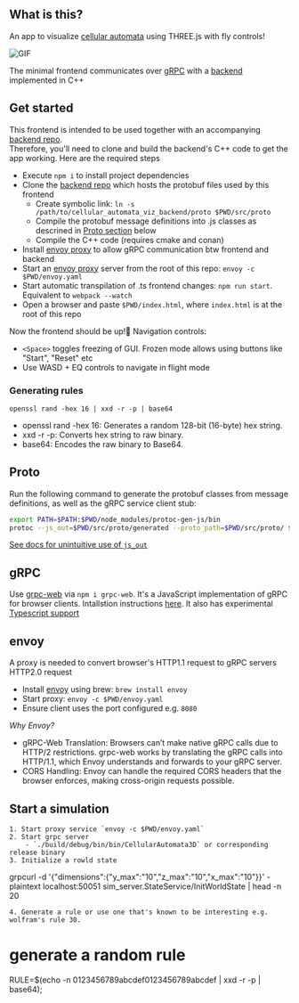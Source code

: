 ## What is this? 

An app to visualize [cellular automata](https://en.wikipedia.org/wiki/Cellular_automaton) using THREE.js with fly controls!

![GIF](https://github.com/lilfelix/cellular_automata_viz_frontend/blob/gif-upload/cell_automata_3D_viz.gif)

The minimal frontend communicates over [gRPC](https://grpc.io/) with a [backend](https://en.wikipedia.org/wiki/Cellular_automaton) implemented in C++

## Get started
This frontend is intended to be used together with an accompanying [backend repo](https://en.wikipedia.org/wiki/Cellular_automaton).  
Therefore, you'll need to clone and build the backend's C++ code to get the app working. Here are the required steps

- Execute `npm i` to install project dependencies
- Clone the [backend repo](https://github.com/lilfelix/cellular_automata_viz_backend/tree/main/src) which hosts the protobuf files used by this frontend
    - Create symbolic link: `ln -s /path/to/cellular_automata_viz_backend/proto $PWD/src/proto`
    - Compile the protobuf message definitions into .js classes as descrined in [Proto section](#proto) below
    - Compile the C++ code (requires cmake and conan)
- Install [envoy proxy](https://www.envoyproxy.io/) to allow gRPC communication btw frontend and backend
- Start an [envoy proxy](https://www.envoyproxy.io/) server from the root of this repo: `envoy -c $PWD/envoy.yaml`
- Start automatic transpilation of .ts frontend changes: `npm run start`. Equivalent to `webpack --watch`
- Open a browser and paste `$PWD/index.html`, where `index.html` is at the root of this repo

Now the frontend should be up!🚀 Navigation controls:  

- `<Space>` toggles freezing of GUI. Frozen mode allows using buttons like "Start", "Reset" etc
- Use WASD + EQ controls to navigate in flight mode

### Generating rules
`openssl rand -hex 16 | xxd -r -p | base64`
- openssl rand -hex 16: Generates a random 128-bit (16-byte) hex string.
- xxd -r -p: Converts hex string to raw binary.
-	base64: Encodes the raw binary to Base64.

## Proto

Run the following command to generate the protobuf classes from message definitions, as well as the gRPC service client stub:
```bash
export PATH=$PATH:$PWD/node_modules/protoc-gen-js/bin
protoc --js_out=$PWD/src/proto/generated --proto_path=$PWD/src/proto/ $PWD/src/proto/sim_server.proto
``` 
[See docs for unintuitive use of `js_out`](https://github.com/protocolbuffers/protobuf-javascript?tab=readme-ov-file#the---js_out-flag)

## gRPC

Use [grpc-web](https://github.com/grpc/grpc-web) via `npm i grpc-web`.
It's a JavaScript implementation of gRPC for browser clients. Intallstion instructions [here](https://github.com/grpc/grpc-web?tab=readme-ov-file#code-generator-plugins). It also has experimental [Typescript support](https://github.com/grpc/grpc-web/tree/master/net/grpc/gateway/examples/echo/ts-example)


## envoy

A proxy is needed to convert browser's HTTP1.1 request to gRPC servers HTTP2.0 request

- Install [envoy](https://www.envoyproxy.io/docs/envoy/latest/start/install) using brew: `brew install envoy`
- Start proxy: `envoy -c $PWD/envoy.yaml`
- Ensure client uses the port configured e.g. `8080`

*Why Envoy?*

-	gRPC-Web Translation: Browsers can’t make native gRPC calls due to HTTP/2 restrictions. grpc-web works by translating the gRPC calls into HTTP/1.1, which Envoy understands and forwards to your gRPC server.
-	CORS Handling: Envoy can handle the required CORS headers that the browser enforces, making cross-origin requests possible.

## Start a simulation

```
1. Start proxy service `envoy -c $PWD/envoy.yaml`
2. Start grpc server 
    - `./build/debug/bin/bin/CellularAutomata3D` or corresponding release binary
3. Initialize a rowld state
```
grpcurl -d '{"dimensions":{"y_max":"10","z_max":"10","x_max":"10"}}' -plaintext localhost:50051 sim_server.StateService/InitWorldState | head -n 20
```
4. Generate a rule or use one that's known to be interesting e.g. wolfram's rule 30.
```
# generate a random rule 
RULE=$(echo -n 0123456789abcdef0123456789abcdef | xxd -r -p | base64);
```